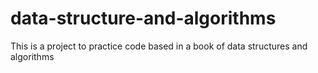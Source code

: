 # data-structure-and-algorithms
This is a project to practice code based in a book of data structures and algorithms
